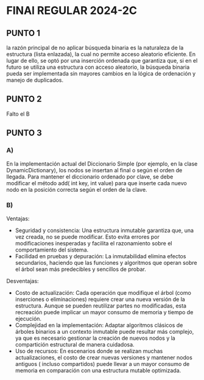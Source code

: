 # FINAl REGULAR 2024-2C

## PUNTO 1

la razón principal de no aplicar búsqueda binaria es la naturaleza de la estructura (lista enlazada), la
cual no permite acceso aleatorio eficiente. En lugar de ello, se optó por una inserción ordenada que garantiza que, si
en el futuro se utiliza una estructura con acceso aleatorio, la búsqueda binaria pueda ser implementada sin mayores
cambios en la lógica de ordenación y manejo de duplicados.

## PUNTO 2

Falto el B

## PUNTO 3

### A)

En la implementación actual del Diccionario Simple (por ejemplo, en la clase DynamicDictionary), los nodos se insertan
al final o según el orden de llegada. Para mantener el diccionario ordenado por clave, se debe modificar el método add(
int key, int value) para que inserte cada nuevo nodo en la posición correcta según el orden de la clave.

### B)

Ventajas:

* Seguridad y consistencia:
  Una estructura inmutable garantiza que, una vez creada, no se puede modificar. Esto evita errores por modificaciones
  inesperadas y facilita el razonamiento sobre el comportamiento del sistema.
* Facilidad en pruebas y depuración:
  La inmutabilidad elimina efectos secundarios, haciendo que las funciones y algoritmos que operan sobre el árbol sean
  más
  predecibles y sencillos de probar.

Desventajas:

* Costo de actualización:
  Cada operación que modifique el árbol (como inserciones o eliminaciones) requiere crear una nueva versión de la
  estructura. Aunque se pueden reutilizar partes no modificadas, esta recreación puede implicar un mayor consumo de
  memoria y tiempo de ejecución.
* Complejidad en la implementación:
  Adaptar algoritmos clásicos de árboles binarios a un contexto inmutable
  puede resultar más complejo, ya que es necesario gestionar la creación de nuevos nodos y la compartición estructural
  de
  manera cuidadosa.
* Uso de recursos:
  En escenarios donde se realizan muchas actualizaciones, el costo de crear nuevas versiones y mantener nodos antiguos (
  incluso compartidos) puede llevar a un mayor consumo de memoria en comparación con una estructura mutable optimizada.